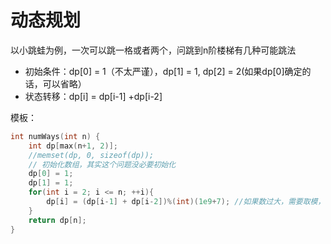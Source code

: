 # 动态规划

以小跳蛙为例，一次可以跳一格或者两个，问跳到n阶楼梯有几种可能跳法

* 初始条件：dp\[0\] = 1（不太严谨），dp\[1\] = 1, dp\[2\] = 2\(如果dp\[0\]确定的话，可以省略）
* 状态转移：dp\[i\] = dp\[i-1\] +dp\[i-2\]

模板：

```cpp
int numWays(int n) {
    int dp[max(n+1, 2)];
    //memset(dp, 0, sizeof(dp)); 
    // 初始化数组，其实这个问题没必要初始化
    dp[0] = 1;
    dp[1] = 1;
    for(int i = 2; i <= n; ++i){
        dp[i] = (dp[i-1] + dp[i-2])%(int)(1e9+7); //如果数过大，需要取模，因为单纯1e9+7：leetcode会报错
    }
    return dp[n];
}
```

